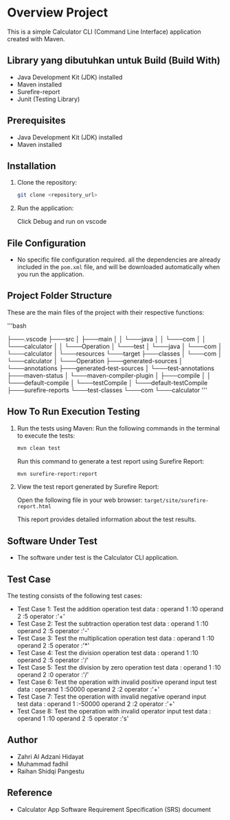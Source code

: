 # Overview Project

This is a simple Calculator CLI (Command Line Interface) application created with Maven.

## Library yang dibutuhkan untuk Build (Build With)

- Java Development Kit (JDK) installed
- Maven installed
- Surefire-report
- Junit (Testing Library)

## Prerequisites

- Java Development Kit (JDK) installed
- Maven installed

## Installation

1. Clone the repository:

   ```bash
   git clone <repository_url>
   ```

2. Run the application:

   Click Debug and run on vscode

## File Configuration

- No specific file configuration required. all the dependencies are already included in the `pom.xml` file, and will be downloaded automatically when you run the application.

## Project Folder Structure

These are the main files of the project with their respective functions:

'''bash

├───.vscode
├───src
│ ├───main
│ │ └───java
│ │ └───com
│ │ └───calculator
│ │ └───Operation
│ └───test
│ └───java
│ └───com
│ └───calculator
│ └───resources
└───target
├───classes
│ └───com
│ └───calculator
│ └───Operation
├───generated-sources
│ └───annotations
├───generated-test-sources
│ └───test-annotations
├───maven-status
│ └───maven-compiler-plugin
│ ├───compile
│ │ └───default-compile
│ └───testCompile
│ └───default-testCompile
├───surefire-reports
└───test-classes
└───com
└───calculator
'''

## How To Run Execution Testing

1. Run the tests using Maven:
   Run the following commands in the terminal to execute the tests:

   ```bash
   mvn clean test
   ```

   Run this command to generate a test report using Surefire Report:

   ```bash
   mvn surefire-report:report
   ```

2. View the test report generated by Surefire Report:

   Open the following file in your web browser: `target/site/surefire-report.html`

   This report provides detailed information about the test results.

## Software Under Test

- The software under test is the Calculator CLI application.

## Test Case

The testing consists of the following test cases:

- Test Case 1: Test the addition operation
  test data :
  operand 1 :10
  operand 2 :5
  operator :'+'
- Test Case 2: Test the subtraction operation
  test data :
  operand 1 :10
  operand 2 :5
  operator :'-'
- Test Case 3: Test the multiplication operation
  test data :
  operand 1 :10
  operand 2 :5
  operator :'\*'
- Test Case 4: Test the division operation
  test data :
  operand 1 :10
  operand 2 :5
  operator :'/'
- Test Case 5: Test the division by zero operation
  test data :
  operand 1 :10
  operand 2 :0
  operator :'/'
- Test Case 6: Test the operation with invalid positive operand input
  test data :
  operand 1 :50000
  operand 2 :2
  operator :'+'
- Test Case 7: Test the operation with invalid negative operand input  
  test data :
  operand 1 :-50000
  operand 2 :2
  operator :'+'
- Test Case 8: Test the operation with invalid operator input
  test data :
  operand 1 :10
  operand 2 :5
  operator :'s'

## Author

- Zahri Al Adzani Hidayat
- Muhammad fadhil
- Raihan Shidqi Pangestu

## Reference

- Calculator App Software Requirement Specification (SRS) document
